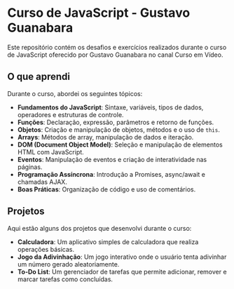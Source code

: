 # Curso de JavaScript - Gustavo Guanabara

Este repositório contém os desafios e exercícios realizados durante o curso de JavaScript oferecido por Gustavo Guanabara no canal Curso em Vídeo.

## O que aprendi

Durante o curso, abordei os seguintes tópicos:

- **Fundamentos do JavaScript**: Sintaxe, variáveis, tipos de dados, operadores e estruturas de controle.
- **Funções**: Declaração, expressão, parâmetros e retorno de funções.
- **Objetos**: Criação e manipulação de objetos, métodos e o uso de `this`.
- **Arrays**: Métodos de array, manipulação de dados e iteração.
- **DOM (Document Object Model)**: Seleção e manipulação de elementos HTML com JavaScript.
- **Eventos**: Manipulação de eventos e criação de interatividade nas páginas.
- **Programação Assíncrona**: Introdução a Promises, async/await e chamadas AJAX.
- **Boas Práticas**: Organização de código e uso de comentários.

## Projetos

Aqui estão alguns dos projetos que desenvolvi durante o curso:

- **Calculadora**: Um aplicativo simples de calculadora que realiza operações básicas.
- **Jogo da Adivinhação**: Um jogo interativo onde o usuário tenta adivinhar um número gerado aleatoriamente.
- **To-Do List**: Um gerenciador de tarefas que permite adicionar, remover e marcar tarefas como concluídas.

